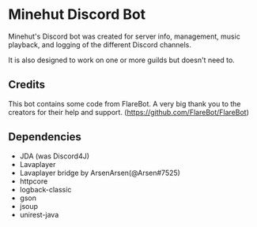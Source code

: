 # Minehut Discord Bot
Minehut's Discord bot was created for server info, management, music playback, and logging of the different Discord channels.

It is also designed to work on one or more guilds but doesn't need to.

## Credits
This bot contains some code from FlareBot. A very big thank you to the creators
for their help and support. (https://github.com/FlareBot/FlareBot)

## Dependencies
- JDA (was Discord4J)
- Lavaplayer
- Lavaplayer bridge by ArsenArsen(@Arsen#7525)
- httpcore
- logback-classic
- gson
- jsoup
- unirest-java
